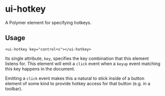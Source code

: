 # ui-hotkey

A Polymer element for specifying hotkeys.

## Usage

    <ui-hotkey key="control+s"></ui-hotkey>

Its single attribute, `key`, specifies the key combination that this
element listens for. This element will emit a `click` event when a
`keyup` event matching this key happens in the document.

Emitting a `click` event makes this a natural to stick inside
of a button element of some kind to provide hotkey access for that
button (e.g. in a toolbar).
